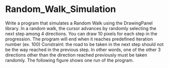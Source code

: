 # Random_Walk_Simulation
Write a program that simulates a Random Walk using the DrawingPanel library.
In a random walk, the cursor advances by randomly selecting the next step among 4 directions. You can draw 10 pixels for each step in the progression. The program will end when it reaches predefined iteration number (ex. 100)
Constraint: the road to be taken in the next step should not be the way reached in the previous step. In other words, one of the other 3 directions other than the direction reached previously must be taken randomly.
The following figure shows one run of the program.
